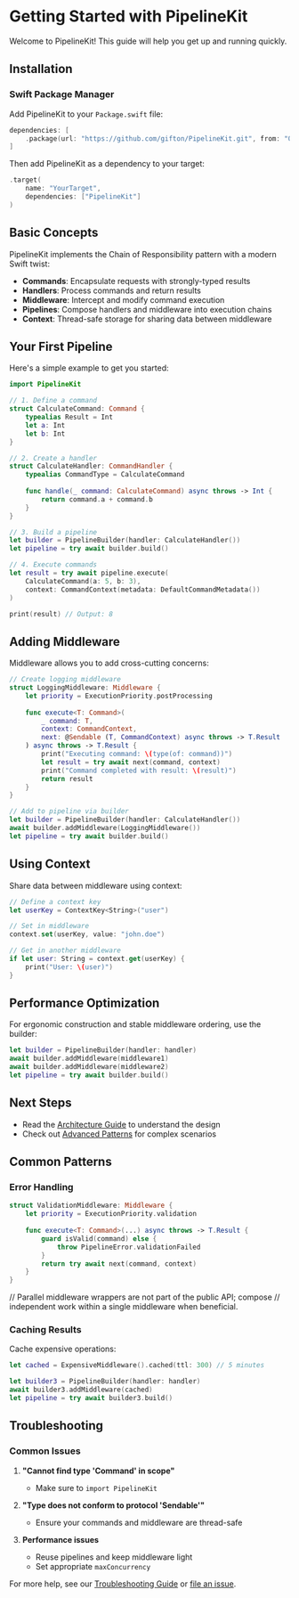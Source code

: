 # Getting Started with PipelineKit

Welcome to PipelineKit! This guide will help you get up and running quickly.

## Installation

### Swift Package Manager

Add PipelineKit to your `Package.swift` file:

```swift
dependencies: [
    .package(url: "https://github.com/gifton/PipelineKit.git", from: "0.3.1")
]
```

Then add PipelineKit as a dependency to your target:

```swift
.target(
    name: "YourTarget",
    dependencies: ["PipelineKit"]
)
```

## Basic Concepts

PipelineKit implements the Chain of Responsibility pattern with a modern Swift twist:

- **Commands**: Encapsulate requests with strongly-typed results
- **Handlers**: Process commands and return results
- **Middleware**: Intercept and modify command execution
- **Pipelines**: Compose handlers and middleware into execution chains
- **Context**: Thread-safe storage for sharing data between middleware

## Your First Pipeline

Here's a simple example to get you started:

```swift
import PipelineKit

// 1. Define a command
struct CalculateCommand: Command {
    typealias Result = Int
    let a: Int
    let b: Int
}

// 2. Create a handler
struct CalculateHandler: CommandHandler {
    typealias CommandType = CalculateCommand
    
    func handle(_ command: CalculateCommand) async throws -> Int {
        return command.a + command.b
    }
}

// 3. Build a pipeline
let builder = PipelineBuilder(handler: CalculateHandler())
let pipeline = try await builder.build()

// 4. Execute commands
let result = try await pipeline.execute(
    CalculateCommand(a: 5, b: 3),
    context: CommandContext(metadata: DefaultCommandMetadata())
)

print(result) // Output: 8
```

## Adding Middleware

Middleware allows you to add cross-cutting concerns:

```swift
// Create logging middleware
struct LoggingMiddleware: Middleware {
    let priority = ExecutionPriority.postProcessing
    
    func execute<T: Command>(
        _ command: T,
        context: CommandContext,
        next: @Sendable (T, CommandContext) async throws -> T.Result
    ) async throws -> T.Result {
        print("Executing command: \(type(of: command))")
        let result = try await next(command, context)
        print("Command completed with result: \(result)")
        return result
    }
}

// Add to pipeline via builder
let builder = PipelineBuilder(handler: CalculateHandler())
await builder.addMiddleware(LoggingMiddleware())
let pipeline = try await builder.build()
```

## Using Context

Share data between middleware using context:

```swift
// Define a context key
let userKey = ContextKey<String>("user")

// Set in middleware
context.set(userKey, value: "john.doe")

// Get in another middleware
if let user: String = context.get(userKey) {
    print("User: \(user)")
}
```

## Performance Optimization

For ergonomic construction and stable middleware ordering, use the builder:

```swift
let builder = PipelineBuilder(handler: handler)
await builder.addMiddleware(middleware1)
await builder.addMiddleware(middleware2)
let pipeline = try await builder.build()
```

## Next Steps

- Read the [Architecture Guide](../guides/architecture.md) to understand the design
- Check out [Advanced Patterns](../tutorials/advanced-patterns.md) for complex scenarios

## Common Patterns

### Error Handling

```swift
struct ValidationMiddleware: Middleware {
    let priority = ExecutionPriority.validation
    
    func execute<T: Command>(...) async throws -> T.Result {
        guard isValid(command) else {
            throw PipelineError.validationFailed
        }
        return try await next(command, context)
    }
}
```

// Parallel middleware wrappers are not part of the public API; compose
// independent work within a single middleware when beneficial.

### Caching Results

Cache expensive operations:

```swift
let cached = ExpensiveMiddleware().cached(ttl: 300) // 5 minutes

let builder3 = PipelineBuilder(handler: handler)
await builder3.addMiddleware(cached)
let pipeline = try await builder3.build()
```

## Troubleshooting

### Common Issues

1. **"Cannot find type 'Command' in scope"**
   - Make sure to `import PipelineKit`

2. **"Type does not conform to protocol 'Sendable'"**
   - Ensure your commands and middleware are thread-safe

3. **Performance issues**
   - Reuse pipelines and keep middleware light
   - Set appropriate `maxConcurrency`

For more help, see our [Troubleshooting Guide](troubleshooting.md) or [file an issue](https://github.com/gifton/PipelineKit/issues).
